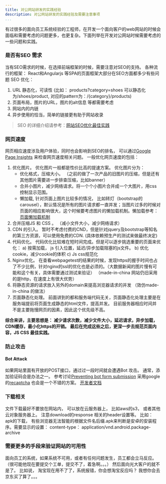 ```yaml
---
title: 对公网站研发的实践经验
description: 对公网站研发的实践经验及需要注意事项
...
```


有过很多的面向员工系统经验的工程师，在开发一个面向客户的web网站的时候会面临和需要考虑的问题更多，也更复杂。下面列举在开发对公网站时候需要考虑的一些问题和实践。

### 是否有SEO 需求
当有SEO需求的时候，在选择前端框架的时候，需要注意对SEO的支持。 各种流行的框架： React和Angularjs 等SPA的页面框架大部分在SEO方面都多少有些问题
SEO 优化：

 1. URL 静态化，可读性 (比如： products?category=shoes 可以静态化为/shoes/product, 对应的pattern为：/{category}/products)
 2. 页面布局，图片的URL，图片的alt信息 等都需要考虑
 3. 网站内的内链
 3. 异步使用的恰当，简单的链接更有助于网站收录
> SEO 的详细介绍请参考：[网站SEO优化最佳实践](http://tech.jiu-shu.com/Web-Applications-Technologies/%E7%BD%91%E7%AB%99SEO%E7%BB%8F%E9%AA%8C%E6%80%BB%E7%BB%93)

### 网页速度
网页相应速度涉及用户体验，同时也会影响到SEO的排名， 可以通过[Google Page Insights](https://developers.google.com/speed/pagespeed/insights/) 来检查网页速度相关问题。 一般优化网页速度的包括：

1.	优化图片。 优化图片一般都是性价比高的提速方案。 优化图片分为：
	-	优化格式，压缩大小。 （之前的做了一次产品的旧图片的压缩，但是还有其他图片需要进一步排查压缩，比如banner）
	- 合并小图片，减少网络请求。将一个个小图片合并成一个大图片，用css 控制显示范围。
	- 懒加载, 针对页面上图片比较多的情况， 比如转灯（bootstrap的carousel），默认情况是所有的图片请求都一直并发；当图片过多的时候对页面的相应影响很大，这个时候要考虑图片的懒加载机制。懒加载参考：[页面懒加载机制](/Web-Applications-Technologies/image-lazy-loading)
2.	合并压缩JS 和 CSS 。 （减小文件大小，减少网络请求）
3.	CDN 的引入。 暂时不考虑付费的CND，但是针对jquery及bootstrap等知名的第三方资源，可以使用免费的CDN. (具体依赖预生产的测试来做最终决定)
4.	代码优化。 代码优化比较难在短时间完成。但是可以逐步挑选重要的页面来优化：
a)	按需加载， js 引入位置，延迟/异步加载阻塞的js文件。
b)	优化cookie，减少cookie的体积
c)	Js css规范化
5.	Nginx优化。 在查看webpagetest的结果的时候，发现https的握手时间也占了不少比例，针对nginx的ssl的优化也是必须的。（大数据新闻的图片慢有可能和这个有关，具体需要通过测试来验证） （made-in-china 网站仍旧采用的是http，在速度上有很大优势）
6.	将静态资源的请求放入另外的domain来提高浏览器请求的并发 （效仿made-in-china 的做法）
7.	页面静态化处理。 前面讲到的都和服务端代码无关，页面静态化处理主要是在服务端提前将页面生成静态的html文件，提高并发。 目前服务器相应时间并不是主要拖慢网页的因素，因此这个优先级不高。
 
**综合来讲，主要思想是： 减少请求次数，减少文件大小，延迟请求，异步加载，CDN缓存，最小化https的开销。 最后在完成这些之后，更深一步去规范页面内容，JS CSS 最佳实践。**

### 防止攻击
#### Bot Attack 
如果网站里面有开放的POST接口，通过过一段时间就会遭遇Bot 攻击。
通常，添加验证码会是办法之一。 参考讨论[Preventing bot form submission](https://stackoverflow.com/questions/15319942/preventing-bot-form-submission) 采用google的[recaptcha](https://www.google.com/recaptcha/intro/) 也会是一个不错的方案。 
[开发者文档](https://developers.google.com/recaptcha/intro)



###  下载相关
文件下载最好不要放在网站内， 可以放在云服务器上， 比如aws的s3， 或者其他云对象服务器上。
注意download的response 相关的header设置等。 
比如： apk的下载， 有些浏览器无法智能的根据文件名后缀.apk来判断是安卓的安装程序。需要显示的设置： content-type： application/vnd.android.package-archive

### 需要更多的手段来验证网站的可用性
面向员工的系统，如果系统不可用，或者有任何问题发生，员工都会立马反应。（很可能他现在要提交个工单，提交不了，着急啊。。。） 然后面向光大客户的就不是了。 比如说， 淘宝现在用不了了，系统报错，你会想淘宝反应吗？ 我想你会去京东买了算了。。。



 
